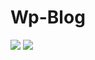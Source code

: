 # Wp-Blog

![](https://img.shields.io/github/issues/IwasawaMasami/Wp-Blog) ![](https://img.shields.io/github/stars/IwasawaMasami/Wp-Blog) 


